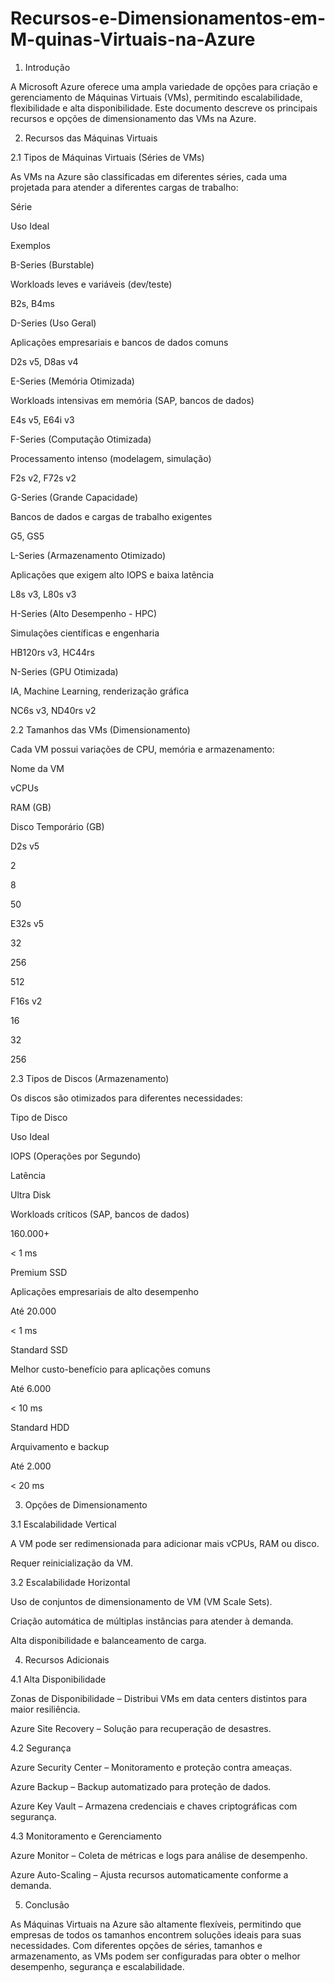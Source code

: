 # Recursos-e-Dimensionamentos-em-M-quinas-Virtuais-na-Azure
1. Introdução

A Microsoft Azure oferece uma ampla variedade de opções para criação e gerenciamento de Máquinas Virtuais (VMs), permitindo escalabilidade, flexibilidade e alta disponibilidade. Este documento descreve os principais recursos e opções de dimensionamento das VMs na Azure.

2. Recursos das Máquinas Virtuais

2.1 Tipos de Máquinas Virtuais (Séries de VMs)

As VMs na Azure são classificadas em diferentes séries, cada uma projetada para atender a diferentes cargas de trabalho:

Série

Uso Ideal

Exemplos

B-Series (Burstable)

Workloads leves e variáveis (dev/teste)

B2s, B4ms

D-Series (Uso Geral)

Aplicações empresariais e bancos de dados comuns

D2s v5, D8as v4

E-Series (Memória Otimizada)

Workloads intensivas em memória (SAP, bancos de dados)

E4s v5, E64i v3

F-Series (Computação Otimizada)

Processamento intenso (modelagem, simulação)

F2s v2, F72s v2

G-Series (Grande Capacidade)

Bancos de dados e cargas de trabalho exigentes

G5, GS5

L-Series (Armazenamento Otimizado)

Aplicações que exigem alto IOPS e baixa latência

L8s v3, L80s v3

H-Series (Alto Desempenho - HPC)

Simulações científicas e engenharia

HB120rs v3, HC44rs

N-Series (GPU Otimizada)

IA, Machine Learning, renderização gráfica

NC6s v3, ND40rs v2

2.2 Tamanhos das VMs (Dimensionamento)

Cada VM possui variações de CPU, memória e armazenamento:

Nome da VM

vCPUs

RAM (GB)

Disco Temporário (GB)

D2s v5

2

8

50

E32s v5

32

256

512

F16s v2

16

32

256

2.3 Tipos de Discos (Armazenamento)

Os discos são otimizados para diferentes necessidades:

Tipo de Disco

Uso Ideal

IOPS (Operações por Segundo)

Latência

Ultra Disk

Workloads críticos (SAP, bancos de dados)

160.000+

< 1 ms

Premium SSD

Aplicações empresariais de alto desempenho

Até 20.000

< 1 ms

Standard SSD

Melhor custo-benefício para aplicações comuns

Até 6.000

< 10 ms

Standard HDD

Arquivamento e backup

Até 2.000

< 20 ms

3. Opções de Dimensionamento

3.1 Escalabilidade Vertical

A VM pode ser redimensionada para adicionar mais vCPUs, RAM ou disco.

Requer reinicialização da VM.

3.2 Escalabilidade Horizontal

Uso de conjuntos de dimensionamento de VM (VM Scale Sets).

Criação automática de múltiplas instâncias para atender à demanda.

Alta disponibilidade e balanceamento de carga.

4. Recursos Adicionais

4.1 Alta Disponibilidade

Zonas de Disponibilidade – Distribui VMs em data centers distintos para maior resiliência.

Azure Site Recovery – Solução para recuperação de desastres.

4.2 Segurança

Azure Security Center – Monitoramento e proteção contra ameaças.

Azure Backup – Backup automatizado para proteção de dados.

Azure Key Vault – Armazena credenciais e chaves criptográficas com segurança.

4.3 Monitoramento e Gerenciamento

Azure Monitor – Coleta de métricas e logs para análise de desempenho.

Azure Auto-Scaling – Ajusta recursos automaticamente conforme a demanda.

5. Conclusão

As Máquinas Virtuais na Azure são altamente flexíveis, permitindo que empresas de todos os tamanhos encontrem soluções ideais para suas necessidades. Com diferentes opções de séries, tamanhos e armazenamento, as VMs podem ser configuradas para obter o melhor desempenho, segurança e escalabilidade.

